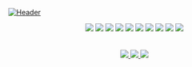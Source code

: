 [![Header](https://github.com/xyo-dev/xyo-dev/blob/master/header.png)]()


<div align='center' >
<img src='https://img.shields.io/badge/-TypeScript-20232A?style=for-the-badge&logo=TypeScript&logoColor'>
<img src='https://img.shields.io/badge/-REACT-20232A?style=for-the-badge&logo=React&logoColor=blue'>
<img src='https://img.shields.io/badge/-Next.js-20232A?style=for-the-badge&logo=Next.js&logoColor'>
<img src='https://img.shields.io/badge/-Node.js-20232A?style=for-the-badge&logo=Node.js&logoColor'>
<img src='https://img.shields.io/badge/-Nest.js-20232A?style=for-the-badge&logo=Nestjs&logoColor'>
<img src='https://img.shields.io/badge/-Mongo-20232A?style=for-the-badge&logo=Mongodb&logoColor'>
<img src='https://img.shields.io/badge/-Vite-20232A?style=for-the-badge&logo=Vite&logoColor'>
<img src='https://img.shields.io/badge/-Yarn-20232A?style=for-the-badge&logo=Yarn&logoColor'>
<img src='https://img.shields.io/badge/-VSCODE-20232A?style=for-the-badge&logo=VisualStudio&logoColor'>
<img src='https://img.shields.io/badge/-and_other_tools-20232A?style=for-the-badge'>
</div>
<br />


<br />
<div align='center'>
   <a target="_blank" href="https://t.me/Brother343)">
       <img src="https://img.shields.io/badge/Telegram-2CA5E0?style=for-the-badge&logo=telegram&logoColor=white"/>
   </a>
   <a target="_blank" href="https://mail.google.com/mail/?view=cm&source=mailto&to=dev.honcharenko@gmail.com">
       <img src="https://img.shields.io/badge/Gmail-D14836?style=for-the-badge&logo=gmail&logoColor=white"/>
   </a>
   <a target="_blank" href="https://www.linkedin.com/in/dev-honcharenko/">
       <img src="https://img.shields.io/badge/linkedin-%230077B5.svg?style=for-the-badge&logo=linkedin&logoColor=white"/>
   </a>
</div>
